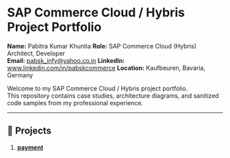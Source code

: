 # SAP Commerce Cloud / Hybris Project Portfolio

**Name:** Pabitra Kumar Khuntia
**Role:** SAP Commerce Cloud (Hybris) Architect, Developer  
**Email:** pabsk_infy@yahoo.co.in
**LinkedIn:** www.linkedin.com/in/pabskcommerce
**Location:** Kaufbeuren, Bavaria, Germany 

Welcome to my SAP Commerce Cloud / Hybris project portfolio.  
This repository contains case studies, architecture diagrams, and sanitized code samples from my professional experience.

---

## 📂 Projects
1. **[payment](./payment/readme.md)**


